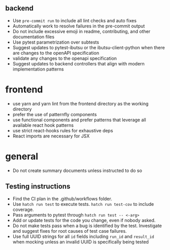 ## backend
- Use `pre-commit run` to include all lint checks and auto fixes
- Automatically work to resolve failures in the pre-commit output
- Do not include excessive emoji in readme, contributing, and other documentation files
- Use pytest parametrization over subtests
- Suggest updates to pytest-ibutsu or the ibutsu-client-python when there are changes to the openAPI specification
- validate any changes to the openapi specification
- Suggest updates to backend controllers that align with modern implementation patterns

# frontend
- use yarn and yarn lint from the frontend directory as the working directory
- prefer the use of patternfly components
- use functional components and prefer patterns that leverage all available react hook patterns
- use strict react-hooks rules for exhaustive deps
- React imports are necessary for JSX


# general
- Do not create summary documents unless instructed to do so

## Testing instructions
- Find the CI plan in the .github/workflows folder.
- Use `hatch run test` to execute tests. `hatch run test-cov` to include coverage.
- Pass arguments to pytest through `hatch run test -- <-arg>`
- Add or update tests for the code you change, even if nobody asked.
- Do not make tests pass when a bug is identified by the test. Investigate and suggest fixes for root causes of test case failures.
- Use full UUID strings for all `id` fields including `run_id` and `result_id` when mocking unless an invalid UUID is specifically being tested
